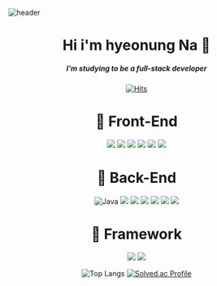 ![header](https://capsule-render.vercel.app/api?type=slice&color=auto&height=300&section=header&text=Nice%20to%20meet%20you!&fontSize=90&animation=twinkling)
<div align=center>
  <h1>Hi i'm hyeonung Na 👋</h1>
  <h5>I'm studying to be a full-stack developer</h5>

[![Hits](https://hits.seeyoufarm.com/api/count/incr/badge.svg?url=https%3A%2F%2Fgithub.com%2Fnahyeonung&count_bg=%2379C83D&title_bg=%23555555&icon=&icon_color=%23E7E7E7&title=hits&edge_flat=false)](https://hits.seeyoufarm.com)


# :pencil: Front-End
<img src="https://img.shields.io/badge/React-61DAFB?style=flat-square&logo=react&logoColor=white">
<img src="https://img.shields.io/badge/React Native-61DAFB?style=flat-square&logo=React&logoColor=white"/></a>
<img src="https://img.shields.io/badge/Redux-764ABC?style=flat-square&logo=Redux&logoColor=white"/></a>
<img src="https://img.shields.io/badge/JavaScript-F7DF1E?style=flat-square&logo=JavaScript&logoColor=white"/></a>
<img src="https://img.shields.io/badge/HTML5-E34F26?style=flat-square&logo=HTML5&logoColor=white"/></a>
<img src="https://img.shields.io/badge/thymeleaf-005F0F?style=flat-square&logo=thymeleaf&logoColor=white"/></a>

# :pencil: Back-End
![Java](https://img.shields.io/badge/Java-007396.svg?&style=flat-square&logo=Java&logoColor=white)
<img src="https://img.shields.io/badge/Python-3776AB?style=flat-square&logo=Python&logoColor=white">
<img src="https://img.shields.io/badge/Firebase-FFCA28?style=flat-square&logo=Firebase&logoColor=white"/></a>
<img src="https://img.shields.io/badge/Oracle-F80000?style=flat-square&logo=Oracle&logoColor=white"/></a>
<img src="https://img.shields.io/badge/mysql-4479A1?style=flat-square&logo=mysql&logoColor=white"/></a>
<img src="https://img.shields.io/badge/NodeJS-339933?style=flat-square&logo=Node.js&logoColor=white"/></a>
<img src="https://img.shields.io/badge/apache-D22128?style=flat-square&logo=apache&logoColor=white"/></a>

# :pencil: Framework
<img src="https://img.shields.io/badge/springboot-6DB33F?style=flat-square&logo=springboot&logoColor=white"/></a>
<img src="https://img.shields.io/badge/Android-3DDC84?style=flat-square&logo=Android&logoColor=white"/></a>


![Top Langs](https://github-readme-stats.vercel.app/api/top-langs/?username=nahyeonung&layout=compact&theme=tokyonight)
[![Solved.ac Profile](http://mazassumnida.wtf/api/v2/generate_badge?boj=ntweety)](https://solved.ac/ntweety/)

</div>
